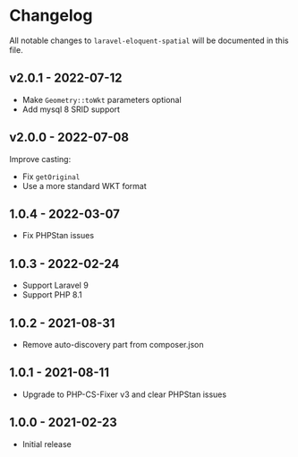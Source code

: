 # Changelog

All notable changes to `laravel-eloquent-spatial` will be documented in this file.

## v2.0.1 - 2022-07-12

- Make `Geometry::toWkt` parameters optional
- Add mysql 8 SRID support  

## v2.0.0 - 2022-07-08

Improve casting:

- Fix `getOriginal`
- Use a more standard WKT format

## 1.0.4 - 2022-03-07

- Fix PHPStan issues

## 1.0.3 - 2022-02-24

- Support Laravel 9
- Support PHP 8.1

## 1.0.2 - 2021-08-31

- Remove auto-discovery part from composer.json

## 1.0.1 - 2021-08-11

- Upgrade to PHP-CS-Fixer v3 and clear PHPStan issues

## 1.0.0 - 2021-02-23

- Initial release
